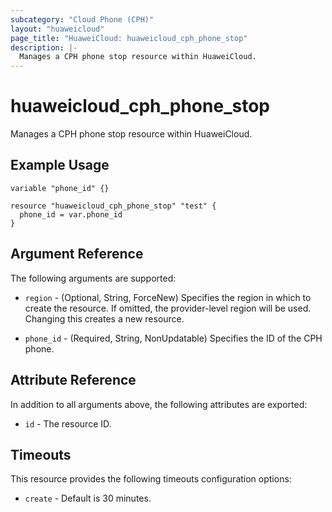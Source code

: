 ```yaml
---
subcategory: "Cloud Phone (CPH)"
layout: "huaweicloud"
page_title: "HuaweiCloud: huaweicloud_cph_phone_stop"
description: |-
  Manages a CPH phone stop resource within HuaweiCloud.
---
```


# huaweicloud_cph_phone_stop

Manages a CPH phone stop resource within HuaweiCloud.

## Example Usage

```hcl
variable "phone_id" {}

resource "huaweicloud_cph_phone_stop" "test" {
  phone_id = var.phone_id
}
```

## Argument Reference

The following arguments are supported:

* `region` - (Optional, String, ForceNew) Specifies the region in which to create the resource.
  If omitted, the provider-level region will be used.
  Changing this creates a new resource.

* `phone_id` - (Required, String, NonUpdatable) Specifies the ID of the CPH phone.

## Attribute Reference

In addition to all arguments above, the following attributes are exported:

* `id` - The resource ID.

## Timeouts

This resource provides the following timeouts configuration options:

* `create` - Default is 30 minutes.
